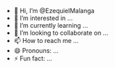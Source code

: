 - 👋 Hi, I’m @EzequielMalanga
- 👀 I’m interested in ...
- 🌱 I’m currently learning ...
- 💞️ I’m looking to collaborate on ...
- 📫 How to reach me ...
- 😄 Pronouns: ...
- ⚡ Fun fact: ...

<!---
EzequielMalanga/EzequielMalanga is a ✨ special ✨ repository because its `README.md` (this file) appears on your GitHub profile.
You can click the Preview link to take a look at your changes.
--->
